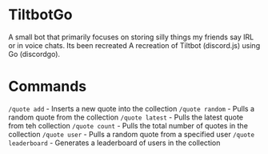 # TiltbotGo
A small bot that primarily focuses on storing silly things my friends say IRL or in voice chats. Its been recreated 
A recreation of Tiltbot (discord.js) using Go (discordgo). 

# Commands
`/quote add` - Inserts a new quote into the collection
`/quote random` - Pulls a random quote from the collection
`/quote latest` - Pulls the latest quote from teh collection
`/quote count` - Pulls the total number of quotes in the collection
`/quote user` - Pulls a random quote from a specified user
`/quote leaderboard` - Generates a leaderboard of users in the collection